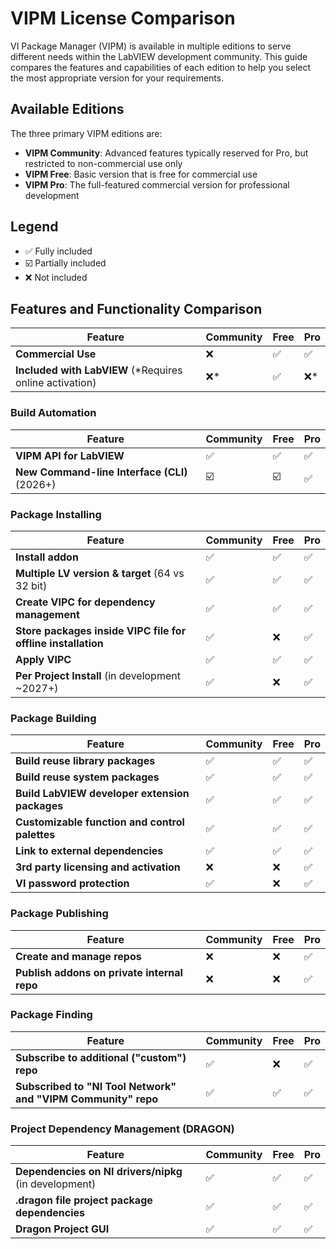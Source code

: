 # VIPM License Comparison

VI Package Manager (VIPM) is available in multiple editions to serve different needs within the LabVIEW development community. This guide compares the features and capabilities of each edition to help you select the most appropriate version for your requirements.

## Available Editions

The three primary VIPM editions are:

- **VIPM Community**: Advanced features typically reserved for Pro, but restricted to non-commercial use only
- **VIPM Free**: Basic version that is free for commercial use
- **VIPM Pro**: The full-featured commercial version for professional development

## Legend

- ✅ Fully included
- ☑️ Partially included
- ❌ Not included

## Features and Functionality Comparison

| Feature | Community | Free | Pro |
|---------|-----------|------|-----|
| **Commercial Use** | ❌ | ✅ | ✅ |
| **Included with LabVIEW** (*Requires online activation) | ❌* | ✅ | ❌* |

### Build Automation

| Feature | Community | Free | Pro |
|---------|-----------|------|-----|
| **VIPM API for LabVIEW** | ✅ | ✅ | ✅ |
| **New Command-line Interface (CLI)** (2026+) | ☑️ | ☑️ | ✅ |

### Package Installing

| Feature | Community | Free | Pro |
|---------|-----------|------|-----|
| **Install addon** | ✅ | ✅ | ✅ |
| **Multiple LV version & target** (64 vs 32 bit) | ✅ | ✅ | ✅ |
| **Create VIPC for dependency management** | ✅ | ✅ | ✅ |
| **Store packages inside VIPC file for offline installation** | ✅ | ❌ | ✅ |
| **Apply VIPC** | ✅ | ✅ | ✅ |
| **Per Project Install** (in development ~2027+) | ✅ | ❌ | ✅ |

### Package Building

| Feature | Community | Free | Pro |
|---------|-----------|------|-----|
| **Build reuse library packages** | ✅ | ✅ | ✅ |
| **Build reuse system packages** | ✅ | ✅ | ✅ |
| **Build LabVIEW developer extension packages** | ✅ | ✅ | ✅ |
| **Customizable function and control palettes** | ✅ | ✅ | ✅ |
| **Link to external dependencies** | ✅ | ✅ | ✅ |
| **3rd party licensing and activation** | ❌ | ❌ | ✅ |
| **VI password protection** | ✅ | ❌ | ✅ |

### Package Publishing

| Feature | Community | Free | Pro |
|---------|-----------|------|-----|
| **Create and manage repos** | ❌ | ❌ | ✅ |
| **Publish addons on private internal repo** | ❌ | ❌ | ✅ |

### Package Finding

| Feature | Community | Free | Pro |
|---------|-----------|------|-----|
| **Subscribe to additional ("custom") repo** | ✅ | ❌ | ✅ |
| **Subscribed to "NI Tool Network" and "VIPM Community" repo** | ✅ | ✅ | ✅ |

### Project Dependency Management (DRAGON)

| Feature | Community | Free | Pro |
|---------|-----------|------|-----|
| **Dependencies on NI drivers/nipkg** (in development) | ✅ | ✅ | ✅ |
| **.dragon file project package dependencies** | ✅ | ✅ | ✅ |
| **Dragon Project GUI** | ✅ | ✅ | ✅ |
